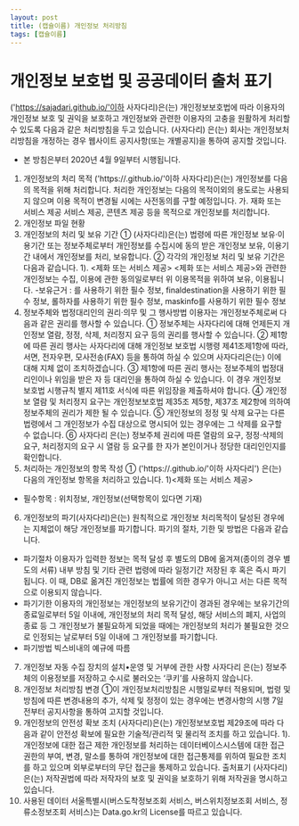 ```yaml
---
layout: post
title: (캡슐이름) 개인정보 처리방침
tags: [캡슐이름]
---
```


# 개인정보 보호법 및 공공데이터 출처 표기
('https://sajadari.github.io/'이하 사자다리)은(는) 개인정보보호법에 따라 이용자의 개인정보 보호 및 권익을 보호하고 개인정보와 관련한 이용자의 고충을 원활하게 처리할 수 있도록 다음과 같은 처리방침을 두고 있습니다.
(사자다리) 은(는) 회사는 개인정보처리방침을 개정하는 경우 웹사이트 공지사항(또는 개별공지)을 통하여 공지할 것입니다.
* 본 방침은부터 2020년 4월 9일부터 시행됩니다.
1. 개인정보의 처리 목적
('https://.github.io/'이하 사자다리)은(는) 개인정보를 다음의 목적을 위해 처리합니다. 처리한 개인정보는 다음의 목적이외의 용도로는 사용되지 않으며 이용 목적이 변경될 시에는 사전동의를 구할 예정입니다.
가. 재화 또는 서비스 제공
서비스 제공, 콘텐츠 제공 등을 목적으로 개인정보를 처리합니다.
2. 개인정보 파일 현황
3. 개인정보의 처리 및 보유 기간
① (사자다리)은(는) 법령에 따른 개인정보 보유·이용기간 또는 정보주체로부터 개인정보를 수집시에 동의 받은 개인정보 보유, 이용기간 내에서 개인정보를 처리, 보유합니다.
② 각각의 개인정보 처리 및 보유 기간은 다음과 같습니다.
1). <제화 또는 서비스 제공> 
<제화 또는 서비스 제공>와 관련한 개인정보는 수집, 이용에 관한 동의일로부터 위 이용목적을 위하여 보유, 이용됩니다.
-보유근거 : 를 사용하기 위한 필수 정보, finaldestination을 사용하기 위한 필수 정보, 롤하자를 사용하기 위한 필수 정보, maskinfo를 사용하기 위한 필수 정보
4. 정보주체와 법정대리인의 권리·의무 및 그 행사방법 이용자는 개인정보주체로써 다음과 같은 권리를 행사할 수 있습니다.
① 정보주체는 사자다리에 대해 언제든지 개인정보 열람, 정정, 삭제, 처리정지 요구 등의 권리를 행사할 수 있습니다. 
② 제1항에 따른 권리 행사는 사자다리에 대해 개인정보 보호법 시행령 제41조제1항에 따라, 서면, 전자우편, 모사전송(FAX) 등을 통하여 하실 수 있으며 사자다리은(는) 이에 대해 지체 없이 조치하겠습니다.
③ 제1항에 따른 권리 행사는 정보주체의 법정대리인이나 위임을 받은 자 등 대리인을 통하여 하실 수 있습니다. 이 경우 개인정보 보호법 시행규칙 별지 제11호 서식에 따른 위임장을 제출하셔야 합니다.
④ 개인정보 열람 및 처리정지 요구는 개인정보보호법 제35조 제5항, 제37조 제2항에 의하여 정보주체의 권리가 제한 될 수 있습니다.
⑤ 개인정보의 정정 및 삭제 요구는 다른 법령에서 그 개인정보가 수집 대상으로 명시되어 있는 경우에는 그 삭제를 요구할 수 없습니다.
⑥ 사자다리 은(는) 정보주체 권리에 따른 열람의 요구, 정정·삭제의 요구, 처리정지의 요구 시 열람 등 요구를 한 자가 본인이거나 정당한 대리인인지를 확인합니다.
5. 처리하는 개인정보의 항목 작성 
① ('https://.github.io/'이하 사자다리') 은(는) 다음의 개인정보 항목을 처리하고 있습니다.
1)<제화 또는 서비스 제공>
- 필수항목 : 위치정보, 개인정보(선택항목이 있다면 기재)
6. 개인정보의 파기(사자다리)은(는) 원칙적으로 개인정보 처리목적이 달성된 경우에는 지체없이 해당 개인정보를 파기합니다. 파기의 절차, 기한 및 방법은 다음과 같습니다.
- 파기절차
이용자가 입력한 정보는 목적 달성 후 별도의 DB에 옮겨져(종이의 경우 별도의 서류) 내부 방침 및 기타 관련 법령에 따라 일정기간 저장된 후 혹은 즉시 파기됩니다. 이 때, DB로 옮겨진 개인정보는 법률에 의한 경우가 아니고 서는 다른 목적으로 이용되지 않습니다.
- 파기기한
이용자의 개인정보는 개인정보의 보유기간이 경과된 경우에는 보유기간의 종료일로부터 5일 이내에, 개인정보의 처리 목적 달성, 해당 서비스의 폐지, 사업의 종료 등 그 개인정보가 불필요하게 되었을 때에는 개인정보의 처리가 불필요한 것으로 인정되는 날로부터 5일 이내에 그 개인정보를 파기합니다.
- 파기방법
빅스비내의 예규에 따름
7. 개인정보 자동 수집 장치의 설치•운영 및 거부에 관한 사항
사자다리 은(는) 정보주체의 이용정보를 저장하고 수시로 불러오는 ‘쿠키’를 사용하지 않습니다.
8. 개인정보 처리방침 변경
①이 개인정보처리방침은 시행일로부터 적용되며, 법령 및 방침에 따른 변경내용의 추가, 삭제 및 정정이 있는 경우에는 변경사항의 시행 7일 전부터 공지사항을 통하여 고지할 것입니다.
9. 개인정보의 안전성 확보 조치 (사자다리)은(는) 개인정보보호법 제29조에 따라 다음과 같이 안전성 확보에 필요한 기술적/관리적 및 물리적 조치를 하고 있습니다.
1). 개인정보에 대한 접근 제한
개인정보를 처리하는 데이터베이스시스템에 대한 접근권한의 부여, 변경, 말소를 통하여 개인정보에 대한 접근통제를 위하여 필요한 조치를 하고 있으며 외부로부터의 무단 접근을 통제하고 있습니다.
출처표기
(사자다리)은(는) 저작권법에 따라 저작자의 보호 및 권익을 보호하기 위해 저작권을 명시하고 있습니다.
1. 사용된 데이터 서울특별시(버스도착정보조회 서비스, 버스위치정보조회 서비스, 정류소정보조회 서비스)는 Data.go.kr의 License를 따르고 있습니다. 